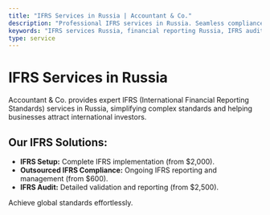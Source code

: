 ```yaml
---
title: "IFRS Services in Russia | Accountant & Co."
description: "Professional IFRS services in Russia. Seamless compliance from $2,000. Accountant & Co. makes IFRS simple—contact today!"
keywords: "IFRS services Russia, financial reporting Russia, IFRS audit Russia"
type: service
---
```


# IFRS Services in Russia

Accountant & Co. provides expert IFRS (International Financial Reporting Standards) services in Russia, simplifying complex standards and helping businesses attract international investors.

## Our IFRS Solutions:

- **IFRS Setup:** Complete IFRS implementation (from $2,000).
- **Outsourced IFRS Compliance:** Ongoing IFRS reporting and management (from $600).
- **IFRS Audit:** Detailed validation and reporting (from $2,500).

Achieve global standards effortlessly.
